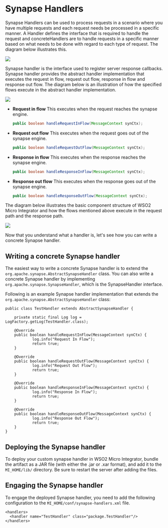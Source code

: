 # Synapse Handlers

Synapse Handlers can be used to process requests in a scenario where you have multiple requests and each request needs be processed in a specific manner. A Handler defines the interface that is required to handle the request and concreteHandlers are to handle requests in a specific manner based on what needs to be done with regard to each type of request. The diagram below illustrates this.

![](attachments/119131623/119131624.png)

Synapse handler is the interface used to register server response callbacks. Synapse handler provides the abstract handler implementation
that executes the request in flow, request out flow, response in flow and response out flow. The diagram below is an illustration of how the specified flows execute in the abstract handler implementation.

![](attachments/119131623/119131625.png)

-   **Request in flow**
    This executes when the request reaches the synapse engine.

    ``` java
    public boolean handleRequestInFlow(MessageContext synCtx);
    ```

-   **Request out flow**
    This executes when the request goes out of the synapse engine.
    ``` java
    public boolean handleRequestOutFlow(MessageContext synCtx);
    ```

-   **Response in flow**
    This executes when the response reaches the synapse engine.
    ``` java
    public boolean handleResponseInFlow(MessageContext synCtx);
    ```

-   **Response out flow**
    This executes when the response goes out of the synapse engine.

    ``` java
    public boolean handleResponseOutFlow(MessageContext synCtx);
    ```

The diagram below illustrates the basic component structure of WSO2 Micro Integrator and how the flows mentioned above execute in the request path and the response path.

![](attachments/119131623/119131626.png)

Now that you understand what a handler is, let's see how you can write a concrete Synapse handler.

## Writing a concrete Synapse handler

The easiest way to write a concrete Synapse handler is to extend the `org.apache.synapse.AbstractSynapseHandler` class. You can also write a concrete Synapse handler by implementing `org.apache.synapse.SynapseHandler`, which is the SynapseHandler interface.

Following is an example Synapse handler implementation that extends the `org.apache.synapse.AbstractSynapseHandler` class:

```
public class TestHandler extends AbstractSynapseHandler {
    
    private static final Log log = LogFactory.getLog(TestHandler.class);
    
    @Override
    public boolean handleRequestInFlow(MessageContext synCtx) {
            log.info("Request In Flow");
            return true;
    }
    
    @Override
    public boolean handleRequestOutFlow(MessageContext synCtx) {
            log.info("Request Out Flow");
            return true;
    }
    
    @Override
    public boolean handleResponseInFlow(MessageContext synCtx) {
            log.info("Response In Flow");
            return true;
    }
    
    @Override
    public boolean handleResponseOutFlow(MessageContext synCtx) {
            log.info("Response Out Flow");
            return true;
    }
}
```

## Deploying the Synapse handler

To deploy your custom synapse handler in WSO2 Micro Integrator, bundle the artifact as a JAR file (with either the .jar or .xar format), and add it to the `MI_HOME/lib/` directory. Be sure to restart the server after adding the files.

## Engaging the Synapse handler

To engage the deployed Synapse handler, you need to add the following configuration to the `MI_HOME/conf/synapse-handlers.xml` file.

```
<handlers>
  <handler name="TestHandler" class="package.TestHandler"/>
</handlers>
```
